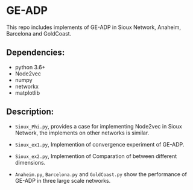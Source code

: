 # GE-ADP
This repo includes implements of GE-ADP in Sioux Network, Anaheim, Barcelona and GoldCoast.

## Dependencies:
- python 3.6+
- Node2vec
- numpy
- networkx
- matplotlib

## Description:
- `Sioux_Phi.py`, provides a case for implementing Node2vec in Sioux Network, the implements on other networks is similar.

- `Sioux_ex1.py`, Implemention of convergence experiment of GE-ADP. 

- `Sioux_ex2.py`, Implemention of Comparation of between different dimensions.

- `Anaheim.py`, `Barcelona.py` and `GoldCoast.py` show the performance of GE-ADP in three large scale networks. 
